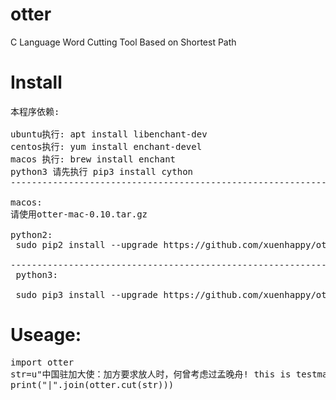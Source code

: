 # otter
  C Language Word Cutting Tool Based on Shortest Path

# Install

<pre>
本程序依赖:

ubuntu执行: apt install libenchant-dev
centos执行: yum install enchant-devel
macos 执行: brew install enchant
python3 请先执行 pip3 install cython
-------------------------------------------------------------

macos:
请使用otter-mac-0.10.tar.gz

python2:
 sudo pip2 install --upgrade https://github.com/xuenhappy/otter/raw/master/otter-0.10.tar.gz

---------------------------------------------------------------
 python3:

 sudo pip3 install --upgrade https://github.com/xuenhappy/otter/raw/master/otter-0.10.tar.gz
</pre>

# Useage:
<pre>
import otter
str=u"中国驻加大使：加方要求放人时，何曾考虑过孟晚舟! this is testmax."
print("|".join(otter.cut(str)))
</pre>